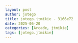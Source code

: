 ```yaml
---
layout: post
author: jotego
title: jotego.jtmikie - 3166e72
date: 2025-06-20
categories: [Arcade, jtmikie]
tags: [jotego.jtmikie]
---
```


